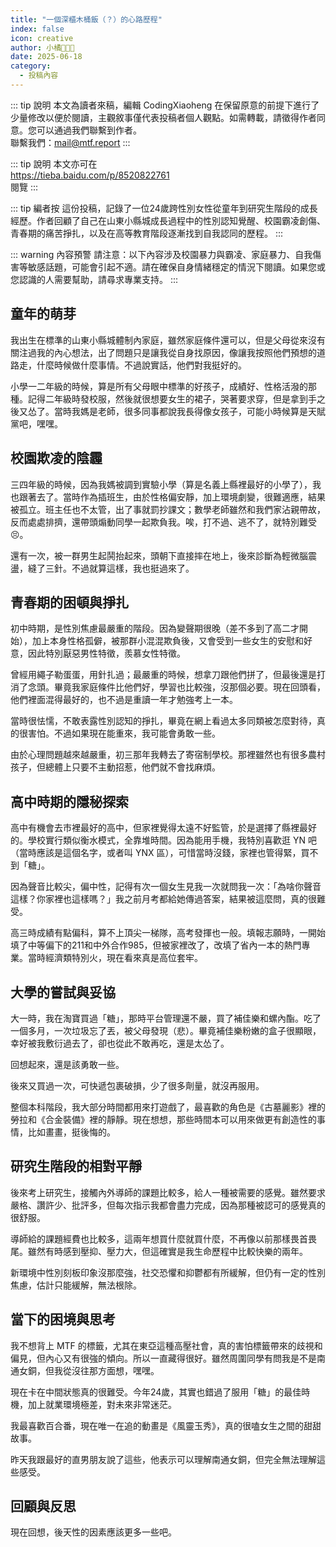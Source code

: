 ```yaml
---
title: "一個深櫃木桶飯（？）的心路歷程"
index: false
icon: creative
author: 小橘🏳️‍⚧️🍥
date: 2025-06-18
category:
  - 投稿內容
---
```


::: tip 說明
本文為讀者來稿，編輯 CodingXiaoheng 在保留原意的前提下進行了少量修改以便於閱讀，主觀敘事僅代表投稿者個人觀點。如需轉載，請徵得作者同意。您可以通過我們聯繫到作者。  
聯繫我們：mail@mtf.report
:::

::: tip 說明
本文亦可在  
https://tieba.baidu.com/p/8520822761  
閱覽
:::

::: tip 編者按
這份投稿，記錄了一位24歲跨性別女性從童年到研究生階段的成長經歷。作者回顧了自己在山東小縣城成長過程中的性別認知覺醒、校園霸凌創傷、青春期的痛苦掙扎，以及在高等教育階段逐漸找到自我認同的歷程。
:::

::: warning 內容預警
請注意：以下內容涉及校園暴力與霸凌、家庭暴力、自我傷害等敏感話題，可能會引起不適。請在確保自身情緒穩定的情況下閱讀。如果您或您認識的人需要幫助，請尋求專業支持。
:::

## 童年的萌芽

我出生在標準的山東小縣城體制內家庭，雖然家庭條件還可以，但是父母從來沒有關注過我的內心想法，出了問題只是讓我從自身找原因，像讓我按照他們預想的道路走，什麼時候做什麼事情。不過說實話，他們對我挺好的。

小學一二年級的時候，算是所有父母眼中標準的好孩子，成績好、性格活潑的那種。記得二年級時發校服，然後就很想要女生的裙子，哭著要求穿，但是拿到手之後又怂了。當時我媽是老師，很多同事都說我長得像女孩子，可能小時候算是天賦黨吧，嘿嘿。

## 校園欺凌的陰霾

三四年級的時候，因為我媽被調到實驗小學（算是名義上縣裡最好的小學了），我也跟著去了。當時作為插班生，由於性格偏安靜，加上環境劇變，很難適應，結果被孤立。班主任也不太管，出了事就罰抄課文；數學老師雖然和我們家沾親帶故，反而處處排擠，還帶頭煽動同學一起欺負我。唉，打不過、逃不了，就特別難受😣。

還有一次，被一群男生起鬨抬起來，頭朝下直接摔在地上，後來診斷為輕微腦震盪，縫了三針。不過就算這樣，我也挺過來了。

## 青春期的困頓與掙扎

初中時期，是性別焦慮最嚴重的階段。因為變聲期很晚（差不多到了高二才開始），加上本身性格孤僻，被那群小混混欺負後，又會受到一些女生的安慰和好意，因此特別厭惡男性特徵，羨慕女性特徵。

曾經用繩子勒蛋蛋，用針扎過；最嚴重的時候，想拿刀跟他們拼了，但最後還是打消了念頭。畢竟我家庭條件比他們好，學習也比較強，沒那個必要。現在回頭看，他們裡面混得最好的，也不過是重讀一年才勉強考上一本。

當時很怯懦，不敢表露性別認知的掙扎，畢竟在網上看過太多同類被怎麼對待，真的很害怕。不過如果現在能重來，我可能會勇敢一些。

由於心理問題越來越嚴重，初三那年我轉去了寄宿制學校。那裡雖然也有很多農村孩子，但總體上只要不主動招惹，他們就不會找麻煩。

## 高中時期的隱秘探索

高中有機會去市裡最好的高中，但家裡覺得太遠不好監管，於是選擇了縣裡最好的。學校實行類似衡水模式，全靠堆時間。因為能用手機，我特別喜歡逛 YN 吧（當時應該是這個名字，或者叫 YNX 區），可惜當時沒錢，家裡也管得緊，買不到「糖」。

因為聲音比較尖，偏中性，記得有次一個女生見我一次就問我一次：「為啥你聲音這樣？你家裡也這樣嗎？」我之前月考都給她傳過答案，結果被這麼問，真的很難受。

高三時成績有點偏科，算不上頂尖一梯隊，高考發揮也一般。填報志願時，一開始填了中等偏下的211和中外合作985，但被家裡改了，改填了省內一本的熱門專業。當時經濟類特別火，現在看來真是高位套牢。

## 大學的嘗試與妥協

大一時，我在淘寶買過「糖」，那時平台管理還不嚴，買了補佳樂和螺內酯。吃了一個多月，一次垃圾忘了丟，被父母發現（悲）。畢竟補佳樂粉嫩的盒子很顯眼，幸好被我敷衍過去了，卻也從此不敢再吃，還是太怂了。

回想起來，還是該勇敢一些。

後來又買過一次，可快遞包裹破損，少了很多劑量，就沒再服用。

整個本科階段，我大部分時間都用來打遊戲了，最喜歡的角色是《古墓麗影》裡的勞拉和《合金裝備》裡的靜靜。現在想想，那些時間本可以用來做更有創造性的事情，比如畫畫，挺後悔的。

## 研究生階段的相對平靜

後來考上研究生，接觸內外導師的課題比較多，給人一種被需要的感覺。雖然要求嚴格、讚許少、批評多，但每次指示我都會盡力完成，因為那種被認可的感覺真的很舒服。

導師給的課題經費也比較多，這兩年想買什麼就買什麼，不再像以前那樣畏首畏尾。雖然有時感到壓抑、壓力大，但這確實是我生命歷程中比較快樂的兩年。

新環境中性別刻板印象沒那麼強，社交恐懼和抑鬱都有所緩解，但仍有一定的性別焦慮，估計只能緩解，無法根除。

## 當下的困境與思考

我不想背上 MTF 的標籤，尤其在東亞這種高壓社會，真的害怕標籤帶來的歧視和偏見，但內心又有很強的傾向。所以一直藏得很好。雖然周圍同學有問我是不是南通女銅，但我從沒往那方面想，嘿嘿。

現在卡在中間狀態真的很難受。今年24歲，其實也錯過了服用「糖」的最佳時機，加上就業環境極差，對未來非常迷茫。

我最喜歡百合番，現在唯一在追的動畫是《風靈玉秀》，真的很嗑女生之間的甜甜故事。

昨天我跟最好的直男朋友說了這些，他表示可以理解南通女銅，但完全無法理解這些感受。

## 回顧與反思

現在回想，後天性的因素應該更多一些吧。
